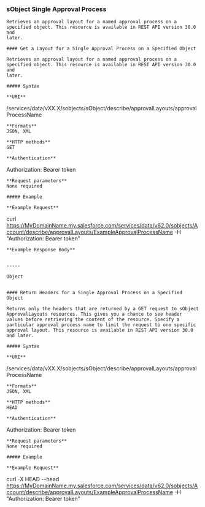### sObject Single Approval Process

```
Retrieves an approval layout for a named approval process on a specified object. This resource is available in REST API version 30.0 and
later.

#### Get a Layout for a Single Approval Process on a Specified Object

Retrieves an approval layout for a named approval process on a specified object. This resource is available in REST API version 30.0 and
later.

##### Syntax

**URI**
```
  /services/data/vXX.X/sobjects/sObject/describe/approvalLayouts/approvalProcessName

```
**Formats**
JSON, XML

**HTTP methods**
GET

**Authentication**
```
  Authorization: Bearer token

```
**Request parameters**
None required

##### Example

**Example Request**
```
  curl
  https://MyDomainName.my.salesforce.com/services/data/v62.0/sobjects/Account/describe/approvalLayouts/ExampleApprovalProcessName
   -H "Authorization: Bearer token"

```
**Example Response Body**


-----

Object


#### Return Headers for a Single Approval Process on a Specified Object

Returns only the headers that are returned by a GET request to sObject ApprovalLayouts resources. This gives you a chance to see header
values before retrieving the content of the resource. Specify a particular approval process name to limit the request to one specific
approval layout. This resource is available in REST API version 30.0 and later.

##### Syntax

**URI**
```
  /services/data/vXX.X/sobjects/sObject/describe/approvalLayouts/approvalProcessName

```
**Formats**
JSON, XML

**HTTP methods**
HEAD

**Authentication**
```
  Authorization: Bearer token

```
**Request parameters**
None required

##### Example

**Example Request**
```
  curl -X HEAD --head
  https://MyDomainName.my.salesforce.com/services/data/v62.0/sobjects/Account/describe/approvalLayouts/ExampleApprovalProcessName
   -H "Authorization: Bearer token"
